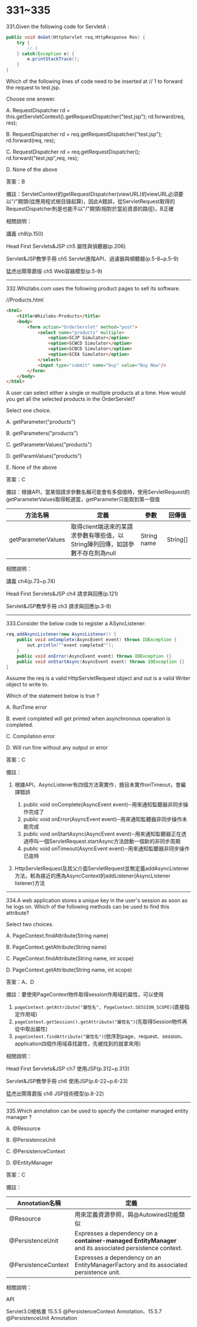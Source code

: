 331~335
========================

331.Given the following code for ServletA : 

```java
public void doGet(HttpServlet req,HttpResponse Res) { 
	try { 
		// 1 
	} catch(Exception e) { 
		e.printStackTrace(); 
	}
}
```

Which of the following lines of code need to be inserted at // 1 to forward the request to test.jsp. 

Choose one answer.

A. RequestDispatcher rd = this.getServletContext().getRequestDispatcher("test.jsp"); rd.forward(req, res);

B. RequestDispatcher rd = req.getRequestDispatcher("test.jsp"); rd.forward(req, res);

C. RequestDispatcher rd = req.getRequestDispatcher(); rd.forward("test.jsp",req, res);

D. None of the above

答案：B

備註：ServletContext的getRequestDispatcher(viewURL)的viewURL必須要以"/"開頭(從應用程式根目錄起算)，因此A錯誤，從ServletRequest取得的RequestDispatcher則是也能不以"/"開頭(相對於當前資源的路徑)，B正確

相關說明：

講義 ch8(p.150)

Head First Servlets&JSP ch5 屬性與偵聽器(p.206)

Servlet&JSP教學手冊 ch5 Servlet進階API、過濾器與傾聽器(p.5-8~p.5-9)

猛虎出閘尊爵版 ch5 Web容器模型(p.5-9)

---
332.Whizlabs.com uses the following product pages to sell its software.

//Products.html

```html
<html>
	<title>Whizlabs-Products</title>
	<body>
		<form action="OrderServlet" method="post">
			<select name="products" multiple>
				<option>SCJP Simulator</option>
				<option>SCWCD Simulator</option>
				<option>SCBCD Simulator</option>
				<option>SCEA Simulator</option>
			</select>
			<input type="submit" name="buy" value="Buy Now"/>
		</form>
	</body>
</html>
```

A user can select either a single or multiple products at a time. How would you get all the selected products in the OrderServlet? 

Select one choice.

A. getParameter("products")

B. getParameters("products")

C. getParameterValues("products")

D. getParamValues("products")

E. None of the above

答案：C

備註：根據API，當某個請求參數名稱可能會有多個值時，使用ServletRequest的getParameterValues取得較適當，getParameter只能取到第一個值
<br>

| 方法名稱 | 定義 |  參數 |  回傳值 |
| ----- | ----- | ----- | ----- |
|getParameterValues|取得client端送來的某請求參數有哪些值，以String陣列回傳，如該參數不存在則為null|String name|String[]|

相關說明：

講義 ch4(p.73~p.74)

Head First Servlets&JSP ch4 請求與回應(p.121)

Servlet&JSP教學手冊 ch3 請求與回應(p.3-9)


---
333.Consider the below code to register a ASyncListener:

```java
req.addAsyncListener(new AsyncListener() {
	public void onComplete(AsyncEvent event) throws IOException {
		out.println(""event completed"");
	}
	public void onError(AsyncEvent event) throws IOException {}
	public void onStartAsync(AsyncEvent event) throws IOException {}
}
```

Assume the req is a valid HttpServletRequest object and out is a valid Writer object to write to.

Which of the statement below is true ?

A. RunTime error

B. event completed will get printed when asynchronous operation is completed.

C. Compilation error

D. Will run fine without any output or error

答案：C

備註：

1. 根據API，AsyncListener有四個方法需實作，題目未實作onTimeout，會編譯錯誤

	1. public void onComplete(AsyncEvent event)─用來通知監聽器非同步操作完成了
	2. public void onError(AsyncEvent event)─用來通知監聽器非同步操作未能完成
	3. public void onStartAsync(AsyncEvent event)─用來通知監聽器正在透過呼叫一個ServletRequest.startAsync方法啟動一個新的非同步周期
	4. public void onTimeout(AsyncEvent event)─用來通知監聽器非同步操作已逾時
2. HttpServletRequest及其父介面ServletRequest並無定義addAsyncListener方法，較為接近的應為AsyncContext的addListener(AsyncListener listener)方法

---
334.A web application stores a unique key in the user's session as soon as he logs on. Which of the following methods can be used to find this attribute? 

Select two choices.

A. PageContext.findAttribute(String name)

B. PageContext.getAttribute(String name)

C. PageContext.findAttribute(String name, int scope)

D. PageContext.getAttribute(String name, int scope)

答案：A、D

備註：要使用PageContext物件取得session作用域的屬性，可以使用

1. `pageContext.getAttribute("屬性名", PageContext.SESSION_SCOPE)`(直接指定作用域)
2. `pageContext.getSession().getAttribute("屬性名")`(先取得Session物件再從中取出屬性)
3. `pageContext.findAttribute("屬性名")`(依序到page、request、session、application四個作用域尋找屬性，先被找到的就拿來用)

相關說明：

Head First Servlets&JSP ch7 使用JSP(p.312~p.313)

Servlet&JSP教學手冊 ch6 使用JSP(p.6-22~p.6-23)

猛虎出閘尊爵版 ch8 JSP技術模型(p.8-22)

---
335.Which annotation can be used to specify the container managed entity manager ?

A. @Resource

B. @PersistenceUnit

C. @PersistenceContext

D. @EntityManager

答案：C

備註：

|Annotation名稱|定義|
|-----|-----|
|@Resource|用來定義資源參照，與@Autowired功能類似|
|@PersistenceUnit|Expresses a dependency on a **container-managed EntityManager** and its associated persistence context.|
|@PersistenceContext|Expresses a dependency on an EntityManagerFactory and its associated persistence unit.|

相關說明：

API

Servlet3.0規格書 15.5.5 @PersistenceContext Annotation、15.5.7 @PersistenceUnit Annotation
